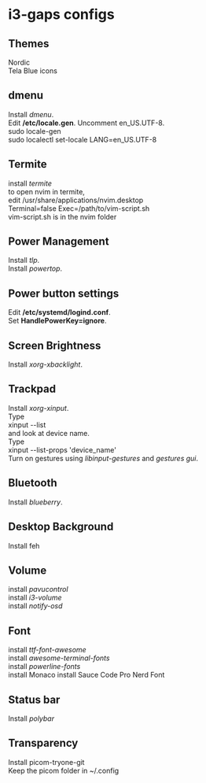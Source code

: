 # i3-gaps configs
## Themes
Nordic  
Tela Blue icons  

## dmenu
Install *dmenu*.  
Edit **/etc/locale.gen**. Uncomment en_US.UTF-8.  
    sudo locale-gen  
    sudo localectl set-locale LANG=en_US.UTF-8  

## Termite
install *termite*  
to open nvim in termite,  
edit /usr/share/applications/nvim.desktop  
Terminal=false
Exec=/path/to/vim-script.sh  
vim-script.sh is in the nvim folder

## Power Management
Install *tlp*.  
Install *powertop*.  

## Power button settings
Edit **/etc/systemd/logind.conf**.  
Set **HandlePowerKey=ignore**.  

## Screen Brightness
Install *xorg-xbacklight*. 

## Trackpad
Install *xorg-xinput*.  
Type   
    xinput --list  
and look at device name.  
Type  
    xinput --list-props 'device_name'  
Turn on gestures using *libinput-gestures* and *gestures gui*.  

## Bluetooth
Install *blueberry*.

## Desktop Background
Install feh  

## Volume
install *pavucontrol*  
install *i3-volume*  
install *notify-osd*  

## Font
install *ttf-font-awesome*  
install *awesome-terminal-fonts*  
install *powerline-fonts*  
install Monaco
install Sauce Code Pro Nerd Font

## Status bar
Install *polybar*  

## Transparency
Install picom-tryone-git  
Keep the picom folder in ~/.config  
